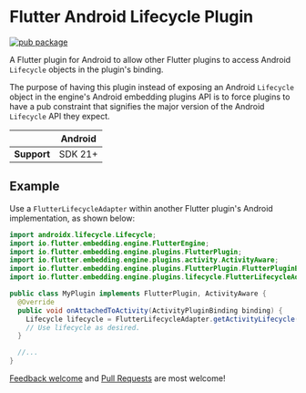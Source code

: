 # Flutter Android Lifecycle Plugin

[![pub package](https://img.shields.io/pub/v/flutter_plugin_android_lifecycle.svg)](https://pub.dev/packages/flutter_plugin_android_lifecycle)

A Flutter plugin for Android to allow other Flutter plugins to access  Android `Lifecycle` objects
in the plugin's binding.

The purpose of having this plugin instead of exposing an Android `Lifecycle` object in the engine's
Android embedding plugins API is to force plugins to have a pub constraint that signifies the
major version of the Android `Lifecycle` API they expect.

|             | Android |
|-------------|---------|
| **Support** | SDK 21+ |

## Example

Use a `FlutterLifecycleAdapter` within another Flutter plugin's Android implementation, as shown
below:

```java
import androidx.lifecycle.Lifecycle;
import io.flutter.embedding.engine.FlutterEngine;
import io.flutter.embedding.engine.plugins.FlutterPlugin;
import io.flutter.embedding.engine.plugins.activity.ActivityAware;
import io.flutter.embedding.engine.plugins.FlutterPlugin.FlutterPluginBinding;
import io.flutter.embedding.engine.plugins.lifecycle.FlutterLifecycleAdapter;

public class MyPlugin implements FlutterPlugin, ActivityAware {
  @Override
  public void onAttachedToActivity(ActivityPluginBinding binding) {
    Lifecycle lifecycle = FlutterLifecycleAdapter.getActivityLifecycle(binding);
    // Use lifecycle as desired.
  }

  //...
}
```

[Feedback welcome](https://github.com/flutter/flutter/issues) and
[Pull Requests](https://github.com/flutter/packages/pulls) are most welcome!

